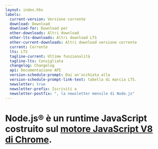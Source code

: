 ```yaml
---
layout: index.hbs
labels:
  current-version: Versione corrente
  download: Download
  download-for: Download per
  other-downloads: Altri download
  other-lts-downloads: Altri download LTS
  other-current-downloads: Altri download versione corrente
  current: Corrente
  lts: LTS
  tagline-current: Ultime funzionalità
  tagline-lts: Consigliata
  changelog: Changelog
  api: Documentazione API
  version-schedule-prompt: Dai un'occhiata alla
  version-schedule-prompt-link-text: tabella di marcia LTS.
  newsletter: true
  newsletter-prefix: Iscriviti a
  newsletter-postfix: ", la newsletter mensile di Node.js"
---
```


# Node.js® è un runtime JavaScript costruito sul [motore JavaScript V8 di Chrome](https://v8.dev/).
